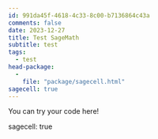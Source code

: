 ```yaml
---
id: 991da45f-4618-4c33-8c00-b7136864c43a
comments: false
date: 2023-12-27
title: Test SageMath
subtitle: test
tags:
  - test
head-package:
  -
    file: "package/sagecell.html"
sagecell: true
---
```


<div class='compute'>You can try your code here!</div>

sagecell: true